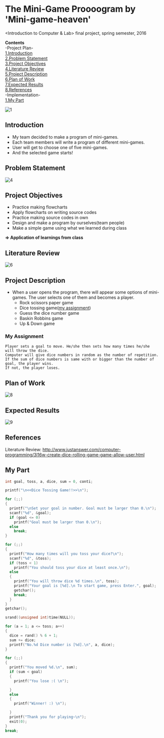 # The Mini-Game Proooogram by 'Mini-game-heaven'
&lt;Introduction to Computer &amp; Lab> final project, spring semester, 2016

**Contents**<br>
-Project Plan-<br>
[1.Introduction](#introduction)<br>
[2.Problem Statement](#problem-statement)<br>
[3.Project Objectives](#project-objectives)<br>
[4.Literature Review](#literature-review)<br>
[5.Project Description](#project-description)<br>
[6.Plan of Work](#plan-of-work)<br>
[7.Expected Results](#expected-results)<br>
[8.References](#references)<br>
-Implementation-<br>
[1.My Part](#my-part)<br>

![1](https://user-images.githubusercontent.com/40985307/92434289-68b3cd80-f1da-11ea-83c8-417775b5b1d7.png)

## Introduction

- My team decided to make a program of mini-games.
- Each team members will write a program of different mini-games.
- User will get to choose one of five mini-games.
- And the selected game starts!

## Problem Statement

![4](https://user-images.githubusercontent.com/40985307/92434422-b6303a80-f1da-11ea-9ef8-cb637535d7e9.png)

## Project Objectives

- Practice making flowcharts
- Apply flowcharts on writing source codes
- Practice making source codes in own
- Design and make a program by ourselves(team people)
- Make a simple game using what we learned during class

**=> Application of learnings from class**

## Literature Review

![6](https://user-images.githubusercontent.com/40985307/92434616-3f477180-f1db-11ea-961e-d6e5a91c6fdb.png)

## Project Description

- When a user opens the program, there will appear some options of mini-games. The user selects one of them and becomes a player.
  - Rock scissors paper game
  - Dice tossing game([my assignment](#my-assignment))
  - Guess the dice number game
  - Baskin Robbins game
  - Up & Down game

### My Assignment

```
Player sets a goal to move. He/she then sets how many times he/she will throw the dice.
Computer will give dice numbers in random as the number of repetition.
If the sum of dice numbers is same with or bigger than the number of goal, the player wins.
If not, the player loses.
```

## Plan of Work

![8](https://user-images.githubusercontent.com/40985307/92434927-09ef5380-f1dc-11ea-9a02-1ad0dcb4ea44.png)

## Expected Results

![9](https://user-images.githubusercontent.com/40985307/92435002-386d2e80-f1dc-11ea-96a0-8fbd3163b9f4.png)

## References

Literature Review: http://www.justanswer.com/computer-programming/3l16w-create-dice-rolling-game-game-allow-user.html

## My Part

```cpp
int goal, toss, a, dice, sum = 0, conti;

printf("\n<<Dice Tossing Game!!>>\n");

for (;;)
{
  printf("\nSet your goal in number. Goal must be larger than 0.\n");
  scanf("%d", &goal);
  if (goal <= 0)
    printf("Goal must be larger than 0.\n");
  else
    break;
}

for (;;)
{
  printf("How many times will you toss your dice?\n");
  scanf("%d", &toss);
  if (toss < 1)
    printf("You should toss your dice at least once.\n");
  else
  {
    printf("You will throw dice %d times.\n", toss);
    printf("Your goal is [%d].\n To start game, press Enter.", goal);
    getchar();
    break;
  }
}
getchar();

srand((unsigned int)time(NULL));

for (a = 1; a <= toss; a++)
{
  dice = rand() % 6 + 1;
  sum += dice;
  printf("No.%d Dice number is [%d].\n", a, dice);
}

for (;;)
{
  printf("You moved %d.\n", sum);
  if (sum < goal)
  {
    printf("You lose :( \n");

  }
  else
  {
    printf("Winner! :) \n");

  }
  printf("Thank you for playing~\n");
  exit(0);
}
break;
```

